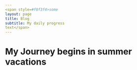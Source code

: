 ```yaml
---
<span style=#f0f3f4>some
layout: page
title: Blog 
subtitle: My daily progress
text</span>
---
```

# My Journey begins in summer vacations
